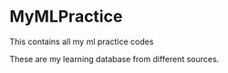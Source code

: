 # MyMLPractice
This contains all my ml practice codes

These are my learning database from different sources.
